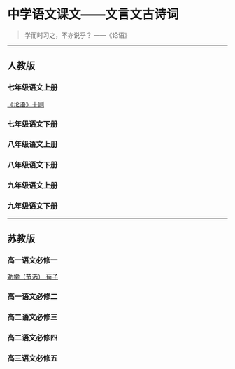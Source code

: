 # 中学语文课文——文言文古诗词

> 学而时习之，不亦说乎？    ——《论语》

------

## 人教版

### 七年级语文上册

[《论语》十则](r/71/lunyu.md)

### 七年级语文下册

### 八年级语文上册

### 八年级语文下册

### 九年级语文上册

### 九年级语文下册

------

## 苏教版

### 高一语文必修一

[劝学（节选）  荀子](s/1/quanxue.md)

### 高一语文必修二

### 高二语文必修三

### 高二语文必修四

### 高三语文必修五